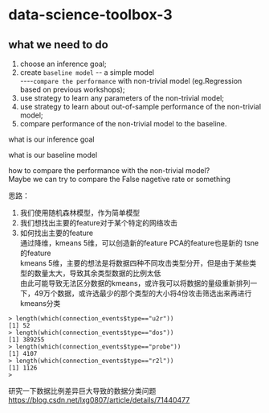# data-science-toolbox-3
## what we need to do
1. choose an inference goal; <br>
2.  create `baseline model` -- a simple model<br>
----`compare the performance` with non-trivial model (eg.Regression  based on previous workshops); <br>
3. use strategy to learn any parameters of the non-trivial model; <br>
4. use strategy to learn about out-of-sample performance of the non-trivial model; <br>
5. compare performance of the non-trivial model to the baseline. <br>

what is our inference goal

what is our baseline model

how to compare the performance with the non-trivial model?  
Maybe we can try to compare the False nagetive rate or something

思路：
1. 我们使用随机森林模型，作为简单模型<br>
2. 我们想找出主要的feature对于某个特定的网络攻击<br>
3. 如何找出主要的feature<br>
通过降维，kmeans 5维，可以创造新的feature PCA的feature也是新的 tsne的feature<br>
kmeans 5维，主要的想法是将数据四种不同攻击类型分开，但是由于某些类型的数量太大，导致其余类型数据的比例太低<br>
由此可能导致无法区分数据的kmeans，或许我可以将数据的量级重新排列一下，49万个数据，或许选最少的那个类型的大小将4份攻击筛选出来再进行kmeans分类<br>
```
> length(which(connection_events$type=="u2r"))
[1] 52
> length(which(connection_events$type=="dos"))
[1] 389255
> length(which(connection_events$type=="probe"))
[1] 4107
> length(which(connection_events$type=="r2l"))
[1] 1126
> 
```
研究一下数据比例差异巨大导致的数据分类问题
https://blog.csdn.net/lxg0807/article/details/71440477

